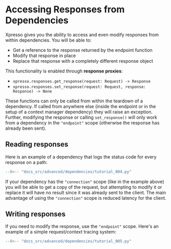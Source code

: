 # Accessing Responses from Dependencies

Xpresso gives you the ability to access and even modify responses from within dependencies.
You will be able to:

- Get a reference to the response returned by the endpoint function
- Modify that response in place
- Replace that response with a completely different response object

This functionality is enabled through **response proxies**:

- `xpresso.responses.get_response(request: Request) -> Response`
- `xpresso.responses.set_response(request: Request, response: Response) -> None`

These functions can only be called from within the teardown of a dependency.
If called from anywhere else (inside the endpoint or in the setup of a context manager dependency) they will raise an exception.
Further, modifying the response or calling `set_response()` will only work from a dependency in the `"endpoint"` scope (otherwise the response has already been sent).

## Reading responses

Here is an example of a dependency that logs the status code for every response on a path:

```python hl_lines="19-30"
--8<-- "docs_src/advanced/dependencies/tutorial_004.py"
```

If your dependency has the `"connection"` scope (like in the example above) you will be able to get a copy of the request, but attempting to modify it or replace it will have no result since it was already sent to the client.
The main advantage of using the `"connection"` scope is reduced latency for the client.

## Writing responses

If you need to modify the response, use the `"endpoint"` scope.
Here's an example of a simple request/context tracing system:

```python hl_lines="17-30"
--8<-- "docs_src/advanced/dependencies/tutorial_005.py"
```
